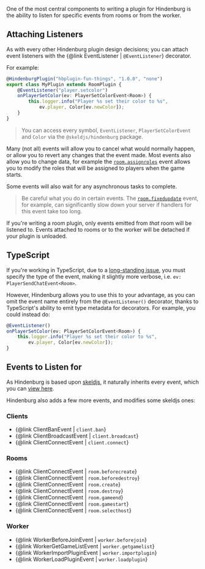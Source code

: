 One of the most central components to writing a plugin for Hindenburg is the ability to listen for specific events from rooms or from the worker.

## Attaching Listeners
As with every other Hindenburg plugin design decisions; you can attach event listeners with the {@link EventListener | `@EventListener`} decorator.

For example:
```ts
@HindenburgPlugin("hbplugin-fun-things", "1.0.0", "none")
export class MyPlugin extends RoomPlugin {
    @EventListener("player.setcolor")
    onPlayerSetColor(ev: PlayerSetColorEvent<Room>) {
        this.logger.info("Player %s set their color to %s",
            ev.player, Color[ev.newColor]);
    }
}
```

> You can access every symbol, `EventListener`, `PlayerSetColorEvent` and `Color` via the `@skeldjs/hindenburg` package.

Many (not all) events will allow you to cancel what would normally happen, or allow you to revert any changes that the event made. Most events also allow you to change data, for example the [`room.assignroles`](https://skeld.js.org/classes/core.RoomAssignRolesEvent.html) event allows you to modify the roles that will be assigned to players when the game starts.

Some events will also wait for any asynchronous tasks to complete.

> Be careful what you do in certain events. The [`room.fixedupdate`](https://skeld.js.org/classes/core.RoomFixedUpdateEvent.html) event, for example, can significantly slow down your server if handlers for this event take too long.

If you're writing a room plugin, only events emitted from _that_ room will be listened to. Events attached to rooms or to the worker will be detached if your plugin is unloaded.

## TypeScript
If you're working in TypeScript, due to a [long-standing issue](https://github.com/Microsoft/TypeScript/issues/4881), you must specify the type of the event, making it slightly more verbose, i.e. `ev: PlayerSendChatEvent<Room>`.

However, Hindenburg allows you to use this to your advantage, as you can omit the event name entirely from the `@EventListener()` decorator, thanks to TypeScript's ability to emit type metadata for decorators. For example, you could instead do:
```ts
@EventListener()
onPlayerSetColor(ev: PlayerSetColorEvent<Room>) {
    this.logger.info("Player %s set their color to %s",
        ev.player, Color[ev.newColor]);
}
```

## Events to Listen for
As Hindenburg is based upon [skeldjs](https://skeld.js.org), it naturally inherits every event, which you can [view here](https://skeld.js.org/pages/Information/Events.html#event-list).

Hindenburg also adds a few more events, and modifies some skeldjs ones:

### Clients
* {@link ClientBanEvent | `client.ban`}
* {@link ClientBroadcastEvent | `client.broadcast`}
* {@link ClientConnectEvent | `client.connect`}

### Rooms
* {@link ClientConnectEvent | `room.beforecreate`}
* {@link ClientConnectEvent | `room.beforedestroy`}
* {@link ClientConnectEvent | `room.create`}
* {@link ClientConnectEvent | `room.destroy`}
* {@link ClientConnectEvent | `room.gameend`}
* {@link ClientConnectEvent |  `room.gamestart`}
* {@link ClientConnectEvent | `room.selecthost`}

### Worker
* {@link WorkerBeforeJoinEvent | `worker.beforejoin`}
* {@link WorkerGetGameListEvent | `worker.getgamelist`}
* {@link WorkerImportPluginEvent | `worker.importplugin`}
* {@link WorkerLoadPluginEvent | `worker.loadplugin`}
